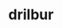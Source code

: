 ---
id: 529
title: drilbur
types: [ground]
image: https://raw.githubusercontent.com/PokeAPI/sprites/master/sprites/pokemon/529.png
---